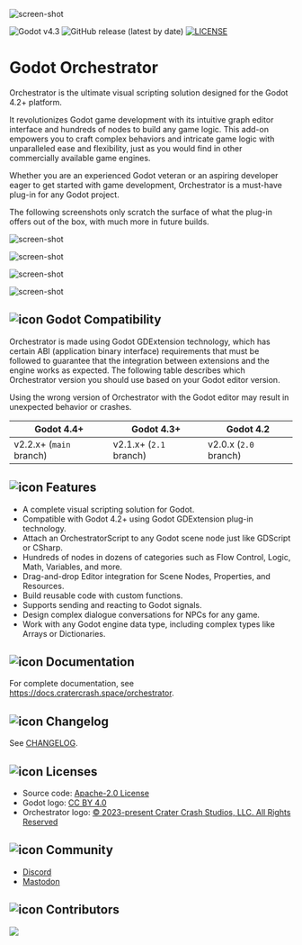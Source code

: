 ![screen-shot](https://static.cratercrash.space/orchestrator/images/banners/orchestrator_banner.png)

![Godot v4.3](https://img.shields.io/badge/Godot-v4.3-%23478cbf?logo=godot-engine&logoColor=white&style=flat-square)
![GitHub release (latest by date)](https://img.shields.io/github/v/release/CraterCrash/godot-orchestrator?&style=flat-square)
[![LICENSE](https://img.shields.io/badge/license-Apache--2.0-blue?logo=apache)](https://github.com/CraterCrash/godot-orchestrator/blob/main/LICENSE)

# Godot Orchestrator

Orchestrator is the ultimate visual scripting solution designed for the Godot 4.2+ platform.  

It revolutionizes Godot game development with its intuitive graph editor interface and hundreds of nodes to build any game logic.
This add-on empowers you to craft complex behaviors and intricate game logic with unparalleled ease and flexibility, just as you would find in other commercially available game engines.

Whether you are an experienced Godot veteran or an aspiring developer eager to get started with game development, Orchestrator is a must-have plug-in for any Godot project.

The following screenshots only scratch the surface of what the plug-in offers out of the box, with much more in future builds.

![screen-shot](https://static.cratercrash.space/orchestrator/images/screenshots/screenshot_a.png)

![screen-shot](https://static.cratercrash.space/orchestrator/images/screenshots/screenshot_b.png)

![screen-shot](https://static.cratercrash.space/orchestrator/images/screenshots/screenshot_c.png)

![screen-shot](https://static.cratercrash.space/orchestrator/images/screenshots/screenshot_d.png)

## ![icon](https://static.cratercrash.space/orchestrator/images/icons/orchestrator_menu_image_500px.png?width=auto&height=30)  Godot Compatibility

Orchestrator is made using Godot GDExtension technology, which has certain ABI (application binary interface) requirements that must be followed to guarantee that the integration between extensions and the engine works as expected.
The following table describes which Orchestrator version you should use based on your Godot editor version.

Using the wrong version of Orchestrator with the Godot editor may result in unexpected behavior or crashes.

| Godot 4.4+              | Godot 4.3+             | Godot 4.2             |
|-------------------------|------------------------|-----------------------|
| v2.2.x+ (`main` branch) | v2.1.x+ (`2.1` branch) | v2.0.x (`2.0` branch) |

## ![icon](https://static.cratercrash.space/orchestrator/images/icons/orchestrator_menu_image_500px.png?width=auto&height=30) Features

* A complete visual scripting solution for Godot.
* Compatible with Godot 4.2+ using Godot GDExtension plug-in technology.
* Attach an OrchestratorScript to any Godot scene node just like GDScript or CSharp.
* Hundreds of nodes in dozens of categories such as Flow Control, Logic, Math, Variables, and more. 
* Drag-and-drop Editor integration for Scene Nodes, Properties, and Resources.
* Build reusable code with custom functions.
* Supports sending and reacting to Godot signals.
* Design complex dialogue conversations for NPCs for any game.
* Work with any Godot engine data type, including complex types like Arrays or Dictionaries.

## ![icon](https://static.cratercrash.space/orchestrator/images/icons/orchestrator_menu_image_500px.png?width=auto&height=30) Documentation

For complete documentation, see https://docs.cratercrash.space/orchestrator.

## ![icon](https://static.cratercrash.space/orchestrator/images/icons/orchestrator_menu_image_500px.png?width=auto&height=30) Changelog

See [CHANGELOG](https://github.com/CraterCrash/godot-orchestrator/blob/main/CHANGELOG.md).

## ![icon](https://static.cratercrash.space/orchestrator/images/icons/orchestrator_menu_image_500px.png?width=auto&height=30) Licenses

- Source code: [Apache-2.0 License](/LICENSE)
- Godot logo: [CC BY 4.0](https://creativecommons.org/licenses/by/4.0/)
- Orchestrator logo: [&copy; 2023-present Crater Crash Studios, LLC. All Rights Reserved](https://www.cratercrash.com/legal/webcn)

## ![icon](https://static.cratercrash.space/orchestrator/images/icons/orchestrator_menu_image_500px.png?width=auto&height=30) Community

- [Discord](https://discord.gg/wYQpvuYDhT)
- [Mastodon](https://cratercrash.social/@orchestrator)

## ![icon](https://static.cratercrash.space/orchestrator/images/icons/orchestrator_menu_image_500px.png?width=auto&height=30) Contributors

<a href="https://github.com/CraterCrash/godot-orchestrator/graphs/contributors">
  <img src="https://contributors-img.web.app/image?repo=CraterCrash/godot-orchestrator" />
</a>
